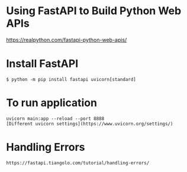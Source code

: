 # Using FastAPI to Build Python Web APIs
https://realpython.com/fastapi-python-web-apis/

# Install FastAPI
    $ python -m pip install fastapi uvicorn[standard]

# To run application
    uvicorn main:app --reload --port 8888
    [Different uvicorn settings](https://www.uvicorn.org/settings/)

# Handling Errors
    https://fastapi.tiangolo.com/tutorial/handling-errors/

